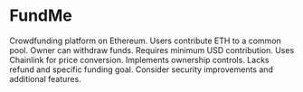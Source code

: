 # FundMe
Crowdfunding platform on Ethereum. Users contribute ETH to a common pool. Owner can withdraw funds. Requires minimum USD contribution. Uses Chainlink for price conversion. Implements ownership controls. Lacks refund and specific funding goal. Consider security improvements and additional features.
